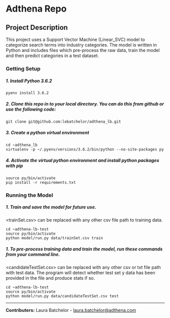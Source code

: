 # Adthena Repo

## Project Description
This project uses a Support Vector Machine (Linear_SVC) model to categorize search terms into industry categories.
The model is written in Python and includes files which pre-process the raw data, train the model and then predict categories in a test dataset. 

### Getting Setup
##### 1. Install Python 3.6.2

```
pyenv install 3.6.2
```

##### 2. Clone this repo in to your local directory. You can do this from github or use the following code:
```
git clone git@github.com:lebatchelor/adthena_lb.git
```

##### 3. Create a python virtual environment
```
cd ~adthena_lb
virtualenv -p ~/.pyenv/versions/3.6.2/bin/python --no-site-packages py
```

##### 4. Activate the virtual python environment and install python packages with pip
```
source py/bin/activate
pip install -r requirements.txt
```

### Running the Model
##### 1. Train and save the model for future use.
<trainSet.csv> can be replaced with any other csv file path to training data. 
```
cd ~adthena-lb-test
source py/bin/activate
python model/run.py data/trainSet.csv train

```
##### 1. To pre-process training data and train the model, run these commands from your command line. 
<candidateTestSet.csv> can be replaced with any other csv or txt file path with test data. 
The program will detect whether test set y data has been provided in the file and produce stats if so.
```
cd ~adthena-lb-test
source py/bin/activate
python model/run.py data/candidateTestSet.csv test

```

---

**Contributers:** Laura Batchelor - laura.batchelor@adthena.com
